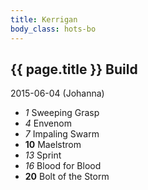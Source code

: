 ```yaml
---
title: Kerrigan
body_class: hots-bo
---
```


## {{ page.title }} Build
2015-06-04 (Johanna)

-   _1_  Sweeping Grasp
-   _4_  Envenom
-   _7_  Impaling Swarm
- __10__ Maelstrom
-  _13_  Sprint
-  _16_  Blood for Blood
- __20__ Bolt of the Storm
